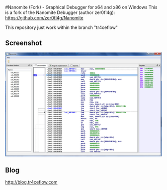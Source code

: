 #Nanomite (Fork) - Graphical Debugger for x64 and x86 on Windows
This is a fork of the Nanomite Debugger (author zer0fl4g):
https://github.com/zer0fl4g/Nanomite


This repository just work within the branch "tr4ceflow"

## Screenshot
![ScreenShot](https://raw.githubusercontent.com/tr4ceflow/Nanomite/tr4ceflow/nanomitescreen.jpg)

## Blog
http://blog.tr4ceflow.com
